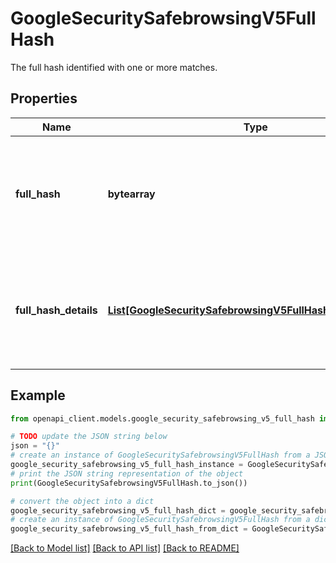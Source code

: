 # GoogleSecuritySafebrowsingV5FullHash

The full hash identified with one or more matches.

## Properties

Name | Type | Description | Notes
------------ | ------------- | ------------- | -------------
**full_hash** | **bytearray** | The matching full hash. This is the SHA256 hash. The length will be exactly 32 bytes. | [optional] 
**full_hash_details** | [**List[GoogleSecuritySafebrowsingV5FullHashFullHashDetail]**](GoogleSecuritySafebrowsingV5FullHashFullHashDetail.md) | Unordered list. A repeated field identifying the details relevant to this full hash. | [optional] 

## Example

```python
from openapi_client.models.google_security_safebrowsing_v5_full_hash import GoogleSecuritySafebrowsingV5FullHash

# TODO update the JSON string below
json = "{}"
# create an instance of GoogleSecuritySafebrowsingV5FullHash from a JSON string
google_security_safebrowsing_v5_full_hash_instance = GoogleSecuritySafebrowsingV5FullHash.from_json(json)
# print the JSON string representation of the object
print(GoogleSecuritySafebrowsingV5FullHash.to_json())

# convert the object into a dict
google_security_safebrowsing_v5_full_hash_dict = google_security_safebrowsing_v5_full_hash_instance.to_dict()
# create an instance of GoogleSecuritySafebrowsingV5FullHash from a dict
google_security_safebrowsing_v5_full_hash_from_dict = GoogleSecuritySafebrowsingV5FullHash.from_dict(google_security_safebrowsing_v5_full_hash_dict)
```
[[Back to Model list]](../README.md#documentation-for-models) [[Back to API list]](../README.md#documentation-for-api-endpoints) [[Back to README]](../README.md)


